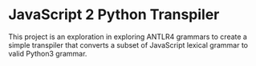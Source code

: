 # JavaScript 2 Python Transpiler

This project is an exploration in exploring ANTLR4 grammars to create a simple transpiler that converts a subset of JavaScript lexical grammar to valid Python3 grammar.
